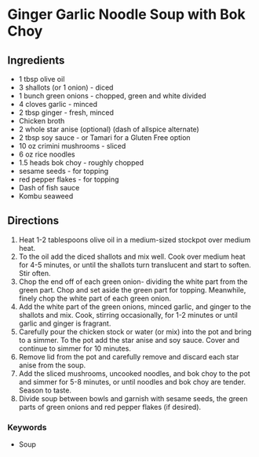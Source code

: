 # Ginger Garlic Noodle Soup with Bok Choy

## Ingredients

- 1 tbsp olive oil
- 3 shallots (or 1 onion) - diced
- 1 bunch green onions - chopped, green and white divided
- 4 cloves garlic - minced
- 2 tbsp ginger - fresh, minced
- Chicken broth
- 2 whole star anise (optional) (dash of allspice alternate)
- 2 tbsp soy sauce - or Tamari for a Gluten Free option
- 10 oz crimini mushrooms - sliced
- 6 oz rice noodles
- 1.5 heads bok choy - roughly chopped
- sesame seeds - for topping
- red pepper flakes - for topping
- Dash of fish sauce
- Kombu seaweed

## Directions

1. Heat 1-2 tablespoons olive oil in a medium-sized stockpot over medium heat.
1. To the oil add the diced shallots and mix well. Cook over medium heat for
   4-5 minutes, or until the shallots turn translucent and start to soften.
   Stir often.
1. Chop the end off of each green onion- dividing the white part from the green
   part. Chop and set aside the green part for topping. Meanwhile, finely chop
   the white part of each green onion.
1. Add the white part of the green onions, minced garlic, and ginger to the
   shallots and mix. Cook, stirring occasionally, for 1-2 minutes or until
   garlic and ginger is fragrant.
1. Carefully pour the chicken stock or water (or mix) into the pot and bring to
   a simmer. To the pot add the star anise and soy sauce. Cover and continue to
   simmer for 10 minutes.
1. Remove lid from the pot and carefully remove and discard each star anise
   from the soup.
1. Add the sliced mushrooms, uncooked noodles, and bok choy to the pot and
   simmer for 5-8 minutes, or until noodles and bok choy are tender. Season to
   taste.
1. Divide soup between bowls and garnish with sesame seeds, the green parts of
   green onions and red pepper flakes (if desired).


### Keywords

- Soup
